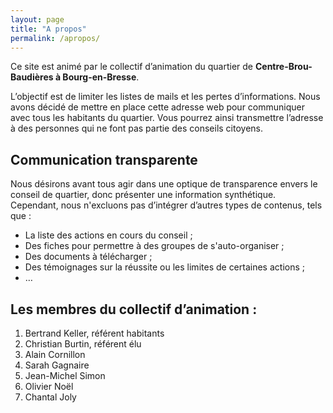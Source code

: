 ```yaml
---
layout: page
title: "A propos"
permalink: /apropos/
---
```


Ce site est animé par le collectif d’animation du quartier de **Centre-Brou-Baudières à Bourg-en-Bresse**.

L’objectif est de limiter les listes de mails et les pertes d’informations. Nous avons décidé de mettre en place cette adresse web pour communiquer avec tous les habitants du quartier.
Vous pourrez ainsi transmettre l’adresse à des personnes qui ne font pas partie des conseils citoyens.

## Communication transparente

Nous désirons avant tous agir dans une optique de transparence envers le conseil de quartier, donc présenter une information synthétique. Cependant, nous n'excluons pas d’intégrer d’autres types de contenus, tels que :

  -  La liste des actions en cours du conseil ;
  -  Des fiches pour permettre à des groupes de s'auto-organiser ;
  -  Des documents à télécharger ;
  -  Des témoignages sur la réussite ou les limites de certaines actions ;
  -  …

## Les membres du collectif d’animation :

1. Bertrand Keller, référent habitants
1. Christian Burtin, référent élu
1. Alain Cornillon
1. Sarah Gagnaire
1. Jean-Michel Simon
1. Olivier Noël
1. Chantal Joly





